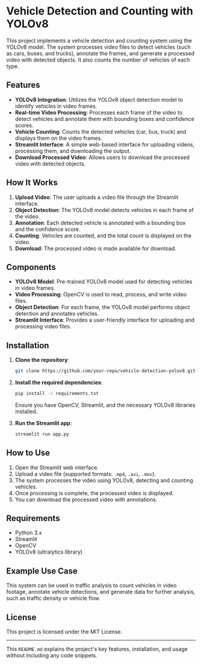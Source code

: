 
# Vehicle Detection and Counting with YOLOv8

This project implements a vehicle detection and counting system using the YOLOv8 model. The system processes video files to detect vehicles (such as cars, buses, and trucks), annotate the frames, and generate a processed video with detected objects. It also counts the number of vehicles of each type.

## Features

- **YOLOv8 Integration**: Utilizes the YOLOv8 object detection model to identify vehicles in video frames.
- **Real-time Video Processing**: Processes each frame of the video to detect vehicles and annotate them with bounding boxes and confidence scores.
- **Vehicle Counting**: Counts the detected vehicles (car, bus, truck) and displays them on the video frames.
- **Streamlit Interface**: A simple web-based interface for uploading videos, processing them, and downloading the output.
- **Download Processed Video**: Allows users to download the processed video with detected objects.

## How It Works

1. **Upload Video**: The user uploads a video file through the Streamlit interface.
2. **Object Detection**: The YOLOv8 model detects vehicles in each frame of the video.
3. **Annotation**: Each detected vehicle is annotated with a bounding box and the confidence score.
4. **Counting**: Vehicles are counted, and the total count is displayed on the video.
5. **Download**: The processed video is made available for download.

## Components

- **YOLOv8 Model**: Pre-trained YOLOv8 model used for detecting vehicles in video frames.
- **Video Processing**: OpenCV is used to read, process, and write video files.
- **Object Detection**: For each frame, the YOLOv8 model performs object detection and annotates vehicles.
- **Streamlit Interface**: Provides a user-friendly interface for uploading and processing video files.
  
## Installation

1. **Clone the repository**:
   ```bash
   git clone https://github.com/your-repo/vehicle-detection-yolov8.git
   ```
2. **Install the required dependencies**:
   ```bash
   pip install -r requirements.txt
   ```
   Ensure you have OpenCV, Streamlit, and the necessary YOLOv8 libraries installed.

3. **Run the Streamlit app**:
   ```bash
   streamlit run app.py
   ```

## How to Use

1. Open the Streamlit web interface.
2. Upload a video file (supported formats: `.mp4`, `.avi`, `.mov`).
3. The system processes the video using YOLOv8, detecting and counting vehicles.
4. Once processing is complete, the processed video is displayed.
5. You can download the processed video with annotations.

## Requirements

- Python 3.x
- Streamlit
- OpenCV
- YOLOv8 (ultralytics library)
  
## Example Use Case

This system can be used in traffic analysis to count vehicles in video footage, annotate vehicle detections, and generate data for further analysis, such as traffic density or vehicle flow.

## License

This project is licensed under the MIT License.

--- 

This `README.md` explains the project's key features, installation, and usage without including any code snippets.
